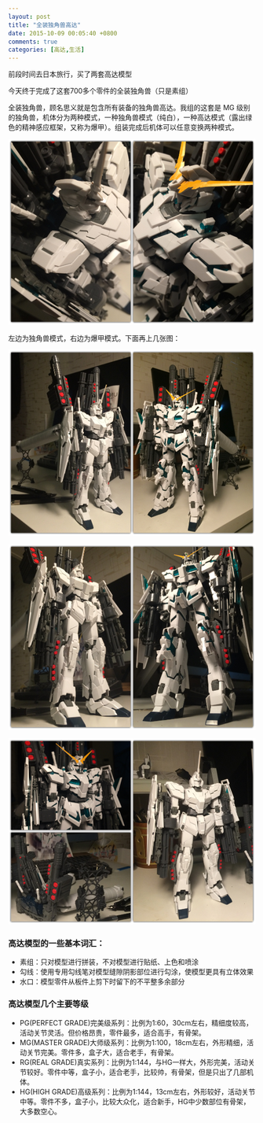 ```yaml
---
layout: post
title: "全装独角兽高达"
date: 2015-10-09 00:05:40 +0800
comments: true
categories: [高达,生活]
---
```


前段时间去日本旅行，买了两套高达模型

今天终于完成了这套700多个零件的全装独角兽（只是素组）

全装独角兽，顾名思义就是包含所有装备的独角兽高达。我组的这套是 MG 级别的独角兽，机体分为两种模式，一种独角兽模式（纯白），一种高达模式（露出绿色的精神感应框架，又称为爆甲）。组装完成后机体可以任意变换两种模式。

![](/images/post/20151009/u-2.jpg)

左边为独角兽模式，右边为爆甲模式。下面再上几张图：

<!--more-->

![](/images/post/20151009/u-0.jpg)

![](/images/post/20151009/u-1.jpg)

![](/images/post/20151009/u-3.jpg)

### 高达模型的一些基本词汇：  
* 素组：只对模型进行拼装，不对模型进行贴纸、上色和喷涂
* 勾线：使用专用勾线笔对模型缝隙阴影部位进行勾涂，使模型更具有立体效果
* 水口：模型零件从板件上剪下时留下的不平整多余部分

### 高达模型几个主要等级
* PG(PERFECT GRADE)完美级系列：比例为1:60，30cm左右，精细度较高，活动关节灵活。但价格昂贵，零件最多，适合高手，有骨架。
* MG(MASTER GRADE)大师级系列：比例为1:100，18cm左右，外形精细，活动关节完美。零件多，盒子大，适合老手，有骨架。
* RG(REAL GRADE)真实系列：比例为1:144，与HG一样大，外形完美，活动关节较好。零件中等，盒子小，适合老手，比较帅，有骨架，但是只出了几部机体。
* HG(HIGH GRADE)高级系列：比例为1:144，13cm左右，外形较好，活动关节中等。零件不多，盒子小，比较大众化，适合新手，HG中少数部位有骨架，大多数空心。


